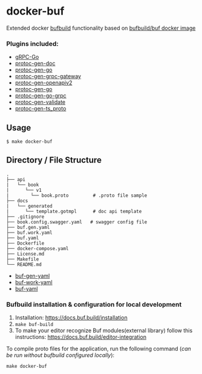 # docker-buf

Extended docker [bufbuild](https://docs.buf.build/installation#using-the-docker-image) functionality based on [bufbuild/buf docker image](https://hub.docker.com/r/bufbuild/buf)

### Plugins included: 
- [gRPC-Go](google.golang.org/grpc)
- [protoc-gen-doc](https://github.com/pseudomuto/protoc-gen-doc)
- [protoc-gen-go](https://pkg.go.dev/github.com/golang/protobuf/protoc-gen-go)
- [protoc-gen-grpc-gateway](github.com/grpc-ecosystem/grpc-gateway)
- [protoc-gen-openapiv2](github.com/grpc-ecosystem/grpc-gateway)
- [protoc-gen-go](google.golang.org/protobuf/cmd/protoc-gen-go)
- [protoc-gen-go-grpc](google.golang.org/grpc/cmd/protoc-gen-go-grpc)
- [protoc-gen-validate](github.com/envoyproxy/protoc-gen-validate)
- [protoc-gen-ts_proto](https://www.npmjs.com/package/ts-proto)


## Usage

```
$ make docker-buf
```


## Directory / File Structure

```
.
├── api
|   └── book
|      └── v1
|        └── book.proto         # .proto file sample
├── docs
|   └── generated
|      └── template.gotmpl      # doc api template
├── .gitignore
├── book.config.swagger.yaml   # swagger config file
├── buf.gen.yaml 
├── buf.work.yaml 
├── buf.yaml
├── Dockerfile
├── docker-compose.yaml
├── License.md
├── Makefile
└── README.md
```

- [buf-gen-yaml](https://docs.buf.build/configuration/v1/buf-gen-yaml)
- [buf-work-yaml](https://docs.buf.build/configuration/v1/buf-work-yaml)
- [buf-yaml](https://docs.buf.build/configuration/v1/buf-yaml)

### Bufbuild installation & configuration for local development

1. Installation: https://docs.buf.build/installation
2. ```make buf-build```
3. To make your editor recognize Buf modules(external library) follow this instructions: https://docs.buf.build/editor-integration

To compile proto files for the application, run the following command (_can be run without bufbuild configured locally_):
```
make docker-buf
```
